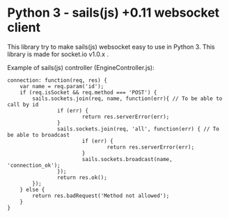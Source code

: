 # Python 3 - sails(js) +0.11 websocket client
This library try to make sails(js) websocket easy to use in Python 3. This library is made for socket.io v1.0.x .

Example of sails(js) controller (EngineController.js):

	connection: function(req, res) {
		var name = req.param('id');
        if (req.isSocket && req.method === 'POST') {
            sails.sockets.join(req, name, function(err){ // To be able to call by id
                    if (err) {
                            return res.serverError(err);
                    }
                    sails.sockets.join(req, 'all', function(err) { // To be able to broadcast
                            if (err) {
                                    return res.serverError(err);
                            }
                            sails.sockets.broadcast(name, 'connection_ok');
                    });
                    return res.ok();
            });
        } else {
        	return res.badRequest('Method not allowed');
        }
	}
